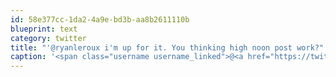 ```yaml
---
id: 58e377cc-1da2-4a9e-bd3b-aa8b2611110b
blueprint: text
category: twitter
title: "'@ryanleroux i'm up for it. You thinking high noon post work?"
caption: '<span class="username username_linked">@<a href="https://twitter.com/ryanleroux" title="Ryan Le Roux">ryanleroux</a></span> i''m up for it. You thinking high noon post work?'
---
```

